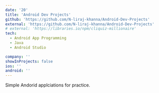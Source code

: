```yaml
---
date: '20'
title: 'Android Dev Projects'
github: 'https://github.com/N-liraj-khanna/Android-Dev-Projects'
external: 'https://github.com/N-liraj-khanna/Android-Dev-Projects'
# external: 'https://libraries.io/npm/cliquiz-millionaire'
tech:
  - Android App Programming
  - Java
  - Android Studio

company: ''
showInProjects: false
ios: ''
android: ''
---
```


Simple Andorid applciations for practice.
